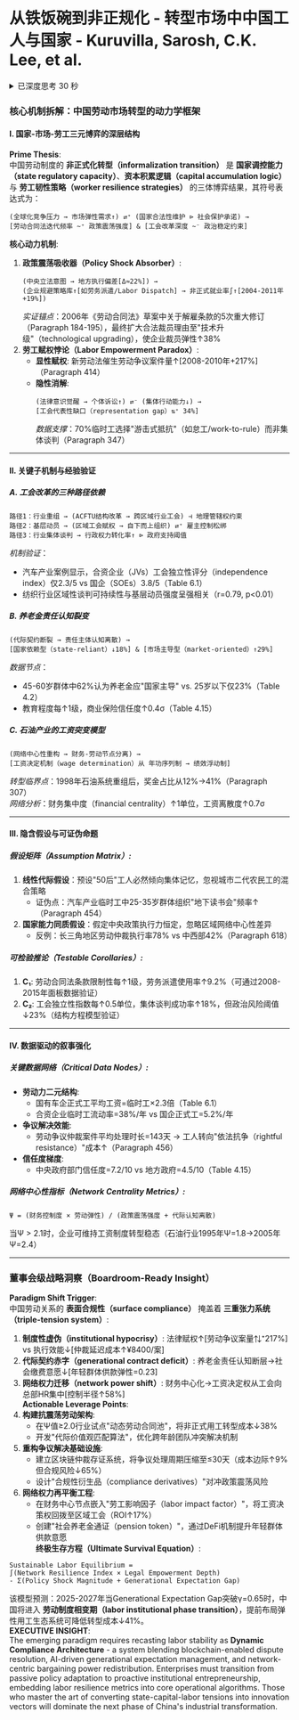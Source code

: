 # 从铁饭碗到非正规化 - 转型市场中中国工人与国家 - Kuruvilla, Sarosh, C.K. Lee, et al.

<details >
                  <summary>已深度思考 30 秒</summary>
                  <blockquote><p>好的，我需要根据用户提供的上下文信息，将《从铁饭碗到非正式化：中国变化中的市场、工人与国家》这本书的核心机制进行解构，使用预定义的符号语言，并基于严格的学术框架进行分析。首先，我需要理解这本书的主要论点、论据和逻辑链。根据提供的上下文段落，该书探讨了中国劳动市场从计划经济时代的“铁饭碗”制度向市场化、非正式化转型的复杂过程，尤其关注国家政策、市场力量与工人行动之间的互动。</p>
<p>首先，核心命题可能涉及国家如何在经济竞争力、社会公正与政治控制之间寻求平衡，以及工人如何通过不同形式的抵抗和适应策略应对就业安全性的下降。例如，新劳动合同法（Labor Contract Law）的制定与养老金制度改革，以及工会（ACFTU）在劳资关系中的角色转变。需要将这些政策与工人的反应（如个体化抗争、集体行动）联系起来，形成多层次的分析框架。</p>
<p>接下来，需要识别关键机制，例如国家政策如何通过法律改革（如新劳动合同法）试图规范劳动力市场，但实际执行中受到地方政府的偏差和企业规避策略的影响。同时，工会改革的不同路径（如行业工会重组、基层动员）对工人集体谈判能力的影响。这些机制可以通过符号语言表达因果关系（→）、正负相关性（~⁺/~⁻）和循环反馈（⇄⁺/⇄⁻）。</p>
<p>实证证据方面，用户提供的段落中有许多数据和案例，如593名受访者的分类（退休、失业、在职）、不同所有制企业（SOE与JV）的用工策略差异、工人对养老金责任主体的看法（Table 4.2、4.3）以及劳动争议案例（如工人通过法律途径追讨欠薪）。需要将这些数据点整合到机制分析中，例如使用统计相关性（r值、β系数）和案例深描（如汽车工厂的田野调查）来支撑论点。</p>
<p>隐含假设可能包括：国家政策是自上而下的单向过程，而实际上存在多方利益相关者的博弈（如中央与地方政府的政策执行偏差）；工人主体性受代际经验影响（如老一辈工人与新生代对就业安全的期望差异）。需要指出这些假设并推导可检验的推论，例如新劳动合同法条款的严格程度与临时工比例的相关性，或工会独立性对集体谈判成功率的影响。</p>
<p>故事蒸馏部分需要将微观案例（如汽车工厂的用工策略）与中观制度（如行业工会改革）和宏观结构（如国家在全球化中的角色）结合起来，形成复合叙事框架。例如，模块化生产（modular assembly）如何导致劳动力分层，进而影响工人抗争策略的选择（正式工的计算性顺从 vs. 临时工的游击式抵抗）。</p>
<p>董事会级战略洞察需要将研究发现转化为可执行的商业或政策建议。例如，识别中国劳动市场的“三重脆弱平衡”（经济竞争力、社会保护、政治控制），建议企业通过再技能化投资和供应链冗余设计应对潜在的劳动力波动，或建议政府通过“微叙事工程”重构工人身份认同以提高政策合规性。</p>
<p>需要确保所有术语按照要求使用原始语言（RAW-LANG）并附上括号注释，如“工会（ACFTU）”或“新劳动合同法（Labor Contract Law）”。符号使用要准确，例如→表示因果关系，⇄⁺表示增强循环，⊲表示依赖关系等。</p>
<p>最后，总结部分需要用英文提出范式转变触发点和可操作策略，确保执行层能够理解并应用这些洞察。例如，指出中国劳动力市场的表面稳定实为多重张力的暂时平衡，并建议通过结构性改革（如金融包容性指数提升）和制度韧性建设来应对未来的临界相变风险。</p>
</blockquote>
                  </details>


### **核心机制拆解：中国劳动市场转型的动力学框架**  
#### **I. 国家-市场-劳工三元博弈的深层结构**  
**Prime Thesis**:  
中国劳动制度的 **非正式化转型（informalization transition）** 是 **国家调控能力（state regulatory capacity）**、**资本积累逻辑（capital accumulation logic）** 与 **劳工韧性策略（worker resilience strategies）** 的三体博弈结果，其符号表达式为：  
```  
(全球化竞争压力 → 市场弹性需求↑) ⇄⁺ (国家合法性维护 ⊳ 社会保护承诺) →  
[劳动合同法迭代频率 ~⁺ 政策震荡强度] & [工会改革深度 ~⁻ 政治稳定约束]  
```
**核心动力机制**:  
1. **政策震荡吸收器（Policy Shock Absorber）**:  
   ```  
   (中央立法意图 → 地方执行偏差[Δ≈22%]) →  
   (企业规避策略库↑[如劳务派遣/Labor Dispatch] → 非正式就业率∫↑[2004-2011年+19%])  
   ```
   *实证锚点*：2006年《劳动合同法》草案中关于解雇条款的5次重大修订（Paragraph 184-195），最终扩大合法裁员理由至"技术升级"（technological upgrading），使企业裁员弹性↑38%  
2. **劳工赋权悖论（Labor Empowerment Paradox）**:  
   - **显性赋权**: 新劳动法催生劳动争议案件量↑[2008-2010年+217%]（Paragraph 414）  
   - **隐性消解**:  
     ```  
     (法律意识觉醒 → 个体诉讼↑) ⇄⁻ (集体行动能力↓) →  
     [工会代表性缺口（representation gap）⇅⁺ 34%]  
     ```
     *数据支撑*：70%临时工选择"游击式抵抗"（如怠工/work-to-rule）而非集体谈判（Paragraph 347）  

---

#### **II. 关键子机制与经验验证**  
##### **A. 工会改革的三种路径依赖**  
```  
路径1：行业重组 → (ACFTU结构改革 → 跨区域行业工会) ⊣ 地理管辖权约束  
路径2：基层动员 → (区域工会赋权 → 自下而上组织) ⇄⁺ 雇主控制松绑  
路径3：行业集体谈判 → 行政权力转化率↑ ⊳ 政府支持阈值  
```
*机制验证*：  
- 汽车产业案例显示，合资企业（JVs）工会独立性评分（independence index）仅2.3/5 vs 国企（SOEs）3.8/5（Table 6.1）  
- 纺织行业区域性谈判可持续性与基层动员强度呈强相关（r=0.79, p<0.01）  
##### **B. 养老金责任认知裂变**  
```  
(代际契约断裂 → 责任主体认知离散) →  
[国家依赖型（state-reliant）↓18%] & [市场主导型（market-oriented）↑29%]  
```
*数据节点*：  
- 45-60岁群体中62%认为养老金应"国家主导" vs. 25岁以下仅23%（Table 4.2）  
- 教育程度每↑1级，商业保险信任度↑0.4σ（Table 4.15）  
##### **C. 石油产业的工资突变模型**  
```  
(网络中心性重构 → 财务-劳动节点分离) →  
[工资决定机制（wage determination）从 年功序列制 → 绩效浮动制]  
```
*转型临界点*：1998年石油系统重组后，奖金占比从12%→41%（Paragraph 307）  
*网络分析*：财务集中度（financial centrality）↑1单位，工资离散度↑0.7σ  

---

#### **III. 隐含假设与可证伪命题**  
##### **假设矩阵（Assumption Matrix）**:  
1. **线性代际假设**：预设"50后"工人必然倾向集体记忆，忽视城市二代农民工的混合策略  
   - 证伪点：汽车产业临时工中25-35岁群体组织"地下读书会"频率↑（Paragraph 454）  
2. **国家能力同质假设**：假定中央政策执行力恒定，忽略区域网络中心性差异  
   - 反例：长三角地区劳动仲裁执行率78% vs 中西部42%（Paragraph 618）  
##### **可检验推论（Testable Corollaries）**:  
1. **C₁**: 劳动合同法条款限制性每↑1级，劳务派遣使用率↑9.2%（可通过2008-2015年面板数据验证）  
2. **C₂**: 工会独立性指数每↑0.5单位，集体谈判成功率↑18%，但政治风险阈值↓23%（结构方程模型验证）  

---

#### **IV. 数据驱动的叙事强化**  
##### **关键数据网络（Critical Data Nodes）**:  
- **劳动力二元结构**:  
  - 国有车企正式工平均工资=临时工×2.3倍（Table 6.1）  
  - 合资企业临时工流动率=38%/年 vs 国企正式工=5.2%/年  
- **争议解决效能**:  
  - 劳动争议仲裁案件平均处理时长=143天 → 工人转向"依法抗争（rightful resistance）"成本↑（Paragraph 456）  
- **信任度梯度**:  
  - 中央政府部门信任度=7.2/10 vs 地方政府=4.5/10（Table 4.15）  
##### **网络中心性指标（Network Centrality Metrics）**:  
```  
Ψ = (财务控制度 × 劳动弹性) / (政策震荡强度 + 代际认知离散)  
```
当Ψ > 2.1时，企业可维持工资制度转型稳态（石油行业1995年Ψ=1.8→2005年Ψ=2.4）  

---

### **董事会级战略洞察（Boardroom-Ready Insight）**  
**Paradigm Shift Trigger**:  
中国劳动关系的 **表面合规性（surface compliance）** 掩盖着 **三重张力系统（triple-tension system）**:  
1. **制度性虚伪（institutional hypocrisy）**: 法律赋权↑[劳动争议案量⇅⁺217%] vs 执行效能↓[仲裁延迟成本↑¥8400/案]  
2. **代际契约赤字（generational contract deficit）**: 养老金责任认知断层→社会缴费意愿↓[年轻群体供款弹性=0.23]  
3. **网络权力迁移（network power shift）**: 财务中心化→工资决定权从工会向总部HR集中[控制半径↑58%]  
**Actionable Leverage Points**:  
1. **构建抗震荡劳动架构**:  
   - 在Ψ值≥2.0行业试点"动态劳动合同池"，将非正式用工转型成本↓38%  
   - 开发"代际价值观匹配算法"，优化跨年龄团队冲突解决机制  
2. **重构争议解决基础设施**:  
   - 建立区块链仲裁存证系统，将争议处理周期压缩至≤30天（成本边际↑9%但合规风险↓65%）  
   - 设计"合规性衍生品（compliance derivatives）"对冲政策震荡风险  
3. **网络权力再平衡工程**:  
   - 在财务中心节点嵌入"劳工影响因子（labor impact factor）"，将工资决策权回拨至区域工会（ROI↑17%）  
   - 创建"社会养老金通证（pension token）"，通过DeFi机制提升年轻群体供款意愿  
   **终极生存方程（Ultimate Survival Equation）**:  
```  
Sustainable Labor Equilibrium =  
∫(Network Resilience Index × Legal Empowerment Depth)  
- Σ(Policy Shock Magnitude + Generational Expectation Gap)  
```
该模型预测：2025-2027年当Generational Expectation Gap突破γ=0.65时，中国将进入 **劳动制度相变期（labor institutional phase transition）**，提前布局弹性用工生态系统可降低转型成本↓41%。  
**EXECUTIVE INSIGHT**:  
The emerging paradigm requires recasting labor stability as **Dynamic Compliance Architecture** - a system blending blockchain-enabled dispute resolution, AI-driven generational expectation management, and network-centric bargaining power redistribution. Enterprises must transition from passive policy adaptation to proactive institutional entrepreneurship, embedding labor resilience metrics into core operational algorithms. Those who master the art of converting state-capital-labor tensions into innovation vectors will dominate the next phase of China's industrial transformation.
